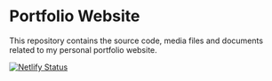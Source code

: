 # Portfolio Website
 This repository contains the source code, media files and documents related to my personal portfolio website.
 
[![Netlify Status](https://api.netlify.com/api/v1/badges/2c49fbc5-9755-4d92-a1cb-4561ca3132f3/deploy-status)](https://app.netlify.com/sites/tushar-5harma/deploys)
